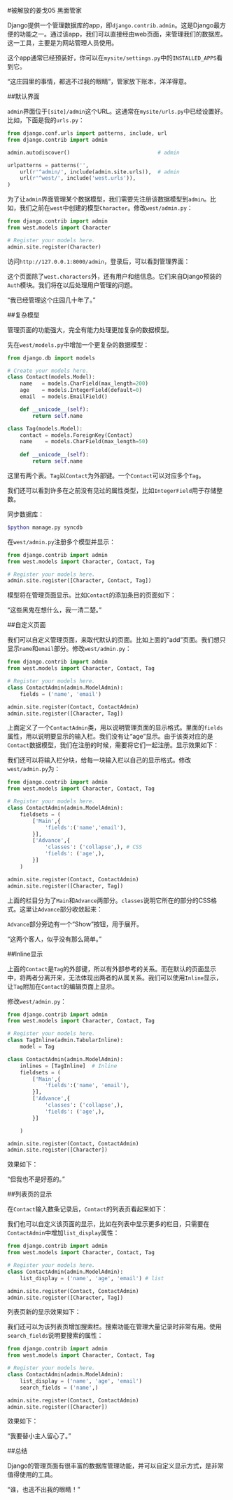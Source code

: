 #被解放的姜戈05 黑面管家

Django提供一个管理数据库的app，即`django.contrib.admin`。这是Django最方便的功能之一。通过该app，我们可以直接经由web页面，来管理我们的数据库。这一工具，主要是为网站管理人员使用。

这个app通常已经预装好，你可以在`mysite/settings.py`中的`INSTALLED_APPS`看到它。

“这庄园里的事情，都逃不过我的眼睛”，管家放下账本，洋洋得意。

##默认界面

`admin`界面位于`[site]/admin`这个URL。这通常在`mysite/urls.py`中已经设置好。比如，下面是我的`urls.py`：

```python
from django.conf.urls import patterns, include, url
from django.contrib import admin

admin.autodiscover()                            # admin

urlpatterns = patterns('',
    url(r'^admin/', include(admin.site.urls)),  # admin
    url(r'^west/', include('west.urls')),
)
```

为了让`admin`界面管理某个数据模型，我们需要先注册该数据模型到`admin`。比如，我们之前在`west`中创建的模型`Character`。修改`west/admin.py`：

```python
from django.contrib import admin
from west.models import Character

# Register your models here.
admin.site.register(Character)
```

访问`http://127.0.0.1:8000/admin`，登录后，可以看到管理界面：

这个页面除了`west.characters`外，还有用户和组信息。它们来自Django预装的`Auth`模块。我们将在以后处理用户管理的问题。

“我已经管理这个庄园几十年了。”

##复杂模型

管理页面的功能强大，完全有能力处理更加复杂的数据模型。

先在`west/models.py`中增加一个更复杂的数据模型：

```python
from django.db import models

# Create your models here.
class Contact(models.Model):
    name   = models.CharField(max_length=200)
    age    = models.IntegerField(default=0)
    email  = models.EmailField()

    def __unicode__(self):
        return self.name

class Tag(models.Model):
    contact = models.ForeignKey(Contact)
    name    = models.CharField(max_length=50)
    
    def __unicode__(self):
        return self.name
```

这里有两个表。`Tag`以`Contact`为外部键。一个`Contact`可以对应多个`Tag`。

我们还可以看到许多在之前没有见过的属性类型，比如`IntegerField`用于存储整数。

同步数据库：

```bash
$python manage.py syncdb
```

在`west/admin.py`注册多个模型并显示：

```python
from django.contrib import admin
from west.models import Character, Contact, Tag

# Register your models here.
admin.site.register([Character, Contact, Tag])
``` 

模型将在管理页面显示。比如`Contact`的添加条目的页面如下：

“这些黑鬼在想什么，我一清二楚。” 

##自定义页面

我们可以自定义管理页面，来取代默认的页面。比如上面的“add”页面。我们想只显示`name`和`email`部分。修改`west/admin.py`：

```python
from django.contrib import admin
from west.models import Character, Contact, Tag

# Register your models here.
class ContactAdmin(admin.ModelAdmin):
    fields = ('name', 'email')

admin.site.register(Contact, ContactAdmin)
admin.site.register([Character, Tag])
```

上面定义了一个`ContactAdmin`类，用以说明管理页面的显示格式。里面的`fields`属性，用以说明要显示的输入栏。我们没有让“age”显示。由于该类对应的是`Contact`数据模型，我们在注册的时候，需要将它们一起注册。显示效果如下：

我们还可以将输入栏分块，给每一块输入栏以自己的显示格式。修改`west/admin.py`为：

```python
from django.contrib import admin
from west.models import Character, Contact, Tag

# Register your models here.
class ContactAdmin(admin.ModelAdmin):
    fieldsets = (
        ['Main',{
            'fields':('name','email'),
        }],
        ['Advance',{
            'classes': ('collapse',), # CSS
            'fields': ('age',),
        }]
    )

admin.site.register(Contact, ContactAdmin)
admin.site.register([Character, Tag])
```

上面的栏目分为了`Main`和`Advance`两部分。`classes`说明它所在的部分的CSS格式。这里让`Advance`部分收敛起来：

`Advance`部分旁边有一个“Show”按钮，用于展开。

“这两个客人，似乎没有那么简单。”

##Inline显示

上面的`Contact`是`Tag`的外部键，所以有外部参考的关系。而在默认的页面显示中，将两者分离开来，无法体现出两者的从属关系。我们可以使用`Inline`显示，让`Tag`附加在`Contact`的编辑页面上显示。

修改`west/admin.py`：

```python
from django.contrib import admin
from west.models import Character, Contact, Tag

# Register your models here.
class TagInline(admin.TabularInline):
    model = Tag

class ContactAdmin(admin.ModelAdmin):
    inlines = [TagInline]  # Inline
    fieldsets = (
        ['Main',{
            'fields':('name', 'email'),
        }],
        ['Advance',{
            'classes': ('collapse',),
            'fields': ('age',),
        }]

    )

admin.site.register(Contact, ContactAdmin)
admin.site.register([Character])
```

效果如下：

“但我也不是好惹的。”

##列表页的显示

在`Contact`输入数条记录后，`Contact`的列表页看起来如下：

我们也可以自定义该页面的显示，比如在列表中显示更多的栏目，只需要在`ContactAdmin`中增加`list_display`属性：

```python
from django.contrib import admin
from west.models import Character, Contact, Tag

# Register your models here.
class ContactAdmin(admin.ModelAdmin):
    list_display = ('name', 'age', 'email') # list

admin.site.register(Contact, ContactAdmin)
admin.site.register([Character, Tag])
```

列表页新的显示效果如下：

我们还可以为该列表页增加搜索栏。搜索功能在管理大量记录时非常有用。使用`search_fields`说明要搜索的属性：

```python
from django.contrib import admin
from west.models import Character, Contact, Tag

# Register your models here.
class ContactAdmin(admin.ModelAdmin):
    list_display = ('name', 'age', 'email') 
    search_fields = ('name',)

admin.site.register(Contact, ContactAdmin)
admin.site.register([Character])
```

效果如下：

“我要替小主人留心了。”

##总结

Django的管理页面有很丰富的数据库管理功能，并可以自定义显示方式，是非常值得使用的工具。

“谁，也逃不出我的眼睛！”